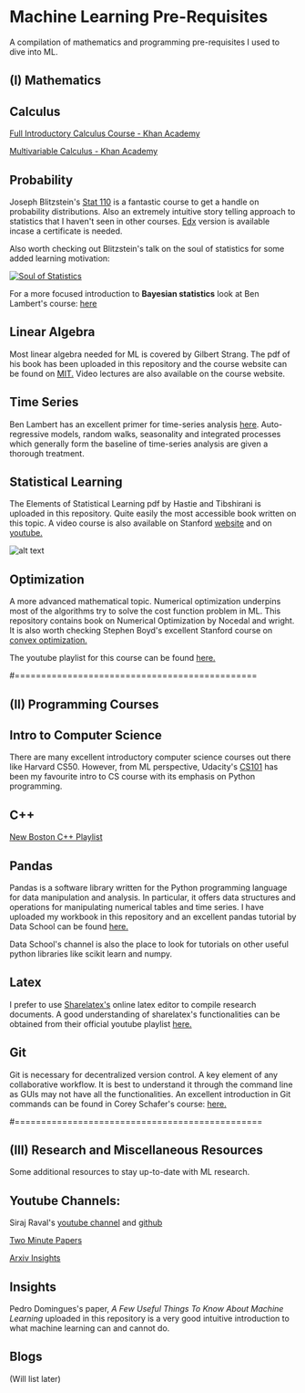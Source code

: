 # Machine Learning Pre-Requisites

A compilation of mathematics and programming pre-requisites I used to dive into ML.

## (I) Mathematics

## Calculus

[Full Introductory Calculus Course - Khan Academy](https://www.khanacademy.org/math/calculus-all-old)

[Multivariable Calculus - Khan Academy](https://www.khanacademy.org/math/multivariable-calculus)

## Probability

Joseph Blitzstein's [Stat 110](https://projects.iq.harvard.edu/stat110/home) is a fantastic course to get a handle on probability distributions. Also an extremely intuitive story telling approach to statistics that I haven't seen in other courses. [Edx](https://www.edx.org/course/introduction-to-probability-0) version is available incase a certificate is needed.

Also worth checking out Blitzstein's talk on the soul of statistics for some added learning motivation:

[![Soul of Statistics](https://img.youtube.com/vi/dzFf3r1yph8/0.jpg)](https://www.youtube.com/watch?v=dzFf3r1yph8)

For a more focused introduction to **Bayesian statistics** look at Ben Lambert's course: [here](https://www.youtube.com/playlist?list=PLwJRxp3blEvZ8AKMXOy0fc0cqT61GsKCG)

## Linear Algebra

Most linear algebra needed for ML is covered by Gilbert Strang. The pdf of his book has been uploaded in this repository and the course website can be found on [MIT.](https://ocw.mit.edu/courses/mathematics/18-06-linear-algebra-spring-2010/) Video lectures are also available on the course website.

## Time Series

Ben Lambert has an excellent primer for time-series analysis [here](https://www.youtube.com/playlist?list=PLvo9ZnEQG5oXC-cg8ecXr6SJZWprEL1UC). Auto-regressive models, random walks, seasonality and integrated processes which generally form the baseline of time-series analysis are given a thorough treatment. 


## Statistical Learning

The Elements of Statistical Learning pdf by Hastie and Tibshirani is uploaded in this repository. Quite easily the most accessible book written on this topic. A video course is also available on Stanford [website](https://lagunita.stanford.edu/courses/HumanitiesScience/StatLearning/Winter2014/about) and on [youtube.](https://www.youtube.com/playlist?list=PLOg0ngHtcqbPTlZzRHA2ocQZqB1D_qZ5V)

![alt text](https://images.springer.com/sgw/books/medium/9780387216065.jpg)


## Optimization

A more advanced mathematical topic. Numerical optimization underpins most of the algorithms try to solve the cost function problem in ML. This repository contains book on Numerical Optimization by Nocedal and wright. It is also worth checking Stephen Boyd's excellent Stanford course on [convex optimization.](http://web.stanford.edu/class/ee364a/)

The youtube playlist for this course can be found [here.](https://www.youtube.com/playlist?list=PL3940DD956CDF0622)

#==============================================

## (II) Programming Courses

## Intro to Computer Science
There are many excellent introductory computer science courses out there like Harvard CS50. However, from ML perspective, Udacity's [CS101](https://in.udacity.com/course/intro-to-computer-science--udcs101-india) has been my favourite intro to CS course with its emphasis on Python programming. 

## C++
[New Boston C++ Playlist](https://www.youtube.com/playlist?list=PLAE85DE8440AA6B83)

## Pandas
Pandas is a software library written for the Python programming language for data manipulation and analysis. In particular, it offers data structures and operations for manipulating numerical tables and time series. I have uploaded my workbook in this repository and an excellent pandas tutorial by Data School can be found [here.](https://www.youtube.com/playlist?list=PL5-da3qGB5ICCsgW1MxlZ0Hq8LL5U3u9y)

Data School's channel is also the place to look for tutorials on other useful python libraries like scikit learn and numpy.

## Latex
I prefer to use [Sharelatex's](https://www.sharelatex.com/) online latex editor to compile research documents. A good understanding of sharelatex's functionalities can be obtained from their official youtube playlist [here.](https://www.youtube.com/playlist?list=PLCRFsOKSM7ePUBOfh3O-K5XZldM5uCPwk)

## Git
Git is necessary for decentralized version control. A key element of any collaborative workflow. It is best to understand it through the command line as GUIs may not have all the functionalities. An excellent introduction in Git commands can be found in Corey Schafer's course: [here.](https://www.youtube.com/playlist?list=PL-osiE80TeTuRUfjRe54Eea17-YfnOOAx)

#===============================================

## (III) Research and Miscellaneous Resources
Some additional resources to stay up-to-date with ML research.
## Youtube Channels:
Siraj Raval's [youtube channel](https://www.youtube.com/channel/UCWN3xxRkmTPmbKwht9FuE5A) and [github](https://github.com/llSourcell)

[Two Minute Papers](https://www.youtube.com/user/keeroyz)

[Arxiv Insights](https://www.youtube.com/channel/UCNIkB2IeJ-6AmZv7bQ1oBYg)

## Insights

Pedro Domingues's paper, *A Few Useful Things To Know About Machine Learning* uploaded in this repository is a very good intuitive introduction to what machine learning can and cannot do. 

## Blogs

(Will list later)
